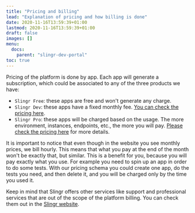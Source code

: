 ```yaml
---
title: "Pricing and billing"
lead: "Explanation of pricing and how billing is done"
date: 2020-11-16T13:59:39+01:00
lastmod: 2020-11-16T13:59:39+01:00
draft: false
images: []
menu:
  docs:
    parent: "slingr-dev-portal"
toc: true
---
```

Pricing of the platform is done by app. Each app will generate a subscription, which could be associated to any
of the three products we have:

- `Slingr Free`: these apps are free and won't generate any charge.
- `Slingr Dev`: these apps have a fixed monthly fee. [You can check the pricing here](https://www.slingr.io/pricing).
- `Slingr Pro`: these apps will be charged based on the usage. The more environment, instances, endpoints, etc., the
  more you will pay. [Please check the pricing here](https://www.slingr.io/pricing) for more details.
  
It is important to notice that even though in the website you see monthly prices, we bill hourly. This means that
what you pay at the end of the month won't be exactly that, but similar. This is a benefit for you, because you will
pay exactly what you use. For example you need to spin up an app in order to do some tests. With our pricing schema
you could create one app, do the tests you need, and then delete it, and you will be charged only by the time you
used it.

Keep in mind that Slingr offers other services like support and professional services that are out of the scope
of the platform billing. You can check them out in the [Slingr website](https://slingr.io).
